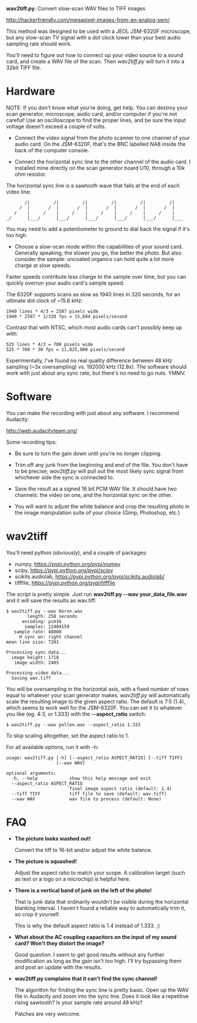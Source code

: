 __wav2tiff.py__: Convert slow-scan WAV files to TIFF images

http://hackerfriendly.com/megapixel-images-from-an-analog-sem/

This method was designed to be used with a JEOL JSM-6320F microscope, but any
slow-scan TV signal with a dot clock lower than your best audio sampling rate
should work.

You'll need to figure out how to connect up your video source to a sound card,
and create a WAV file of the scan. Then _wav2tiff.py_ will turn it into a 32bit
TIFF file.


Hardware
========

NOTE: If you don't know what you're doing, get help. You can destroy your scan
generator, microscope, audio card, and/or computer if you're not careful! Use
an oscilloscope to find the proper lines, and be sure the input voltage
doesn't exceed a couple of volts.

  * Connect the video signal from the photo scanner to one channel of your
    audio card. On the JSM-6320F, that's the BNC labelled NA8 inside the back of
    the computer console.

  * Connect the horizontal sync line to the other channel of the audio card. I
    installed mine directly on the scan generator board U10, through a 10k ohm
    resistor.

The horizontal sync line is a sawtooth wave that falls at the end of each
video line:

           /|         /|         /|         /|         /|         /|
         /  |       /  |       /  |       /  |       /  |       /  |
       /    |     /    |     /    |     /    |     /    |     /    |
    _/      |___/      |___/      |___/      |___/      |___/      |___

You may need to add a potentiometer to ground to dial back the signal if it's
too high.

  * Choose a slow-scan mode within the capabilities of your sound card.
    Generally speaking, the slower you go, the better the photo. But also consider
    the sample: uncoated organics can hold quite a lot more charge at slow speeds.

Faster speeds contribute less charge to the sample over time, but you can
quickly overrun your audio card's sample speed.

The 6320F supports scans as slow as 1940 lines in 320 seconds, for an ultimate
dot clock of ~15.6 kHz:

    1940 lines * 4/3 = 2587 pixels wide
    1940 * 2587 * 1/320 fps = 15,684 pixels/second

Contrast that with NTSC, which most audio cards can't possibly keep up with:

    525 lines * 4/3 = 700 pixels wide
    525 * 700 * 30 fps = 11,025,000 pixels/second

Experimentally, I've found no real quality difference between 48 kHz sampling
(~3x oversampling) vs. 192000 kHz (12.8x). The software should work with just
about any sync rate, but there's no need to go nuts. YMMV.


Software
========

You can make the recording with just about any software. I recommend Audacity:

http://web.audacityteam.org/

Some recording tips:

  * Be sure to turn the gain down until you're no longer clipping.

  * Trim off any junk from the beginning and end of the file. You don't have to
    be precise; _wav2tiff.py_ will pull out the most likely sync signal from
    whichever side the sync is connected to.

  * Save the result as a signed 16 bit PCM WAV file. It should have two channels:
    the video on one, and the horizontal sync on the other.

  * You will want to adjust the white balance and crop the resulting photo in
    the image manipulation suite of your choice (Gimp, Photoshop, etc.)


wav2tiff
========

You'll need python (obviously), and a couple of packages:

  * numpy, https://pypi.python.org/pypi/numpy
  * scipy, https://pypi.python.org/pypi/scipy
  * scikits.audiolab, https://pypi.python.org/pypi/scikits.audiolab/
  * tifffile, https://pypi.python.org/pypi/tifffile

The script is pretty simple. Just run __wav2tiff.py --wav your_data_file.wav__ and
it will save the results as wav.tiff:

    $ wav2tiff.py --wav boron.wav
            length: 258 seconds
          encoding: pcm16
           samples: 12404159
       sample rate: 48000
         H sync on: right channel
    mean line size: 7201

    Processing sync data...
      image height: 1718
       image width: 2405

    Processing video data...
      Saving wav.tiff


You will be oversampling in the horizontal axis, with a fixed number of rows
equal to whatever your scan generator makes. _wav2tiff.py_ will automatically
scale the resulting image to the given aspect ratio. The default is 7:5 (1.4),
which seems to work well for the JSM-6320F. You can set it to whatever you
like (eg. 4:3, or 1.333) with the __--aspect_ratio__ switch:

    $ wav2tiff.py --wav pollen.wav --aspect_ratio 1.333

To skip scaling altogether, set the aspect ratio to 1.

For all available options, run it with -h:

    usage: wav2tiff.py [-h] [--aspect_ratio ASPECT_RATIO] [--tiff TIFF]
                       [--wav WAV]

    optional arguments:
      -h, --help            show this help message and exit
      --aspect_ratio ASPECT_RATIO
                            final image aspect ratio (default: 1.4)
      --tiff TIFF           tiff file to save (default: wav.tiff)
      --wav WAV             wav file to process (default: None)


FAQ
===

* __The picture looks washed out!__

  Convert the tiff to 16-bit and/or adjust the white balance.

* __The picture is squashed!__

  Adjust the aspect ratio to match your scope. A calibration target (such as
  text or a logo on a microchip) is helpful here.

* __There is a vertical band of junk on the left of the photo!__

  That is junk data that ordinarily wouldn't be visible during the horizontal
  blanking interval. I haven't found a reliable way to automatically trim it,
  so crop it yourself.

  This is why the default aspect ratio is 1.4 instead of 1.333. ;)

* __What about the AC coupling capacitors on the input of my sound card? Won't they distort the image?__

  Good question. I seem to get good results without any further modification
  as long as the gain isn't too high. I'll try bypassing them and post an
  update with the results.

* __wav2tiff.py complains that it can't find the sync channel!__

  The algorithm for finding the sync line is pretty basic. Open up the WAV
  file in Audacity and zoom into the sync line. Does it look like a repetitive
  rising sawtooth? Is your sample rate around 48 kHz?

  Patches are very welcome.
